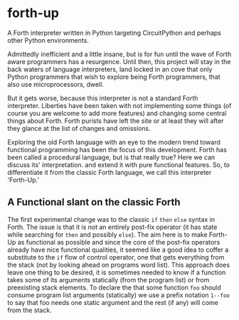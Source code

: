 # forth-up
A Forth interpreter written in Python targeting CircuitPython and perhaps other Python environments.

Admittedly inefficient and a little insane, but is for fun until the wave of Forth aware programmers has a resurgence.
Until then, this project will stay in the back waters of language interpreters, land locked in an cove that only Python programmers that wish to explore being Forth programmers, that also use microprocessors, dwell.

But it gets worse, because this interpreter is not a standard Forth interpreter. Liberties have been taken with not implementing some things (of course you are welcome to add more features) and changing some central things about Forth.
Forth purists have left the site or at least they will after they glance at the list of changes and omissions.

Exploring the old Forth language with an eye to the modern trend toward functional programming has been the focus of this development. Forth has been called a procedural language, but is that really true? Here we can discuss its' interpretation. and extend it with pure functional features. So, to differentiate it from the classic Forth language, we call this interpreter 'Forth-Up.'  

## A Functional slant on the classic Forth
The first experimental change was to the classic `if` `then` `else` syntax in Forth. The issue is that it is not an entirely post-fix operator (it has state while searching for `then` and possibly `else`). The aim here is to make Forth-Up as functional as possible and since the core of the post-fix operators already have nice functional qualities, it seemed like a good idea to coffer a substitute to the `if` flow of control operator, one that gets everything from the stack (not by looking ahead on programs word list).  This approach does leave one thing to be desired, it is sometimes needed to know if a function takes some of its arguments statically (from the program list) or from preexisting stack elements. To declare the that some function `foo` should consume program list arguments (statically) we use a prefix notation `1--foo` to say that foo needs one static argument and the rest (if any) will come from the stack.  

